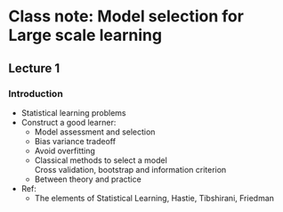 # Class note: Model selection for Large scale learning

## Lecture 1
### Introduction

- Statistical learning problems
- Construct a good learner:
    - Model assessment and selection
    - Bias variance tradeoff
    - Avoid overfitting
    - Classical methods to select a model  
    Cross validation, bootstrap and information criterion
    - Between theory and practice
- Ref:
    - The elements of Statistical Learning, Hastie, Tibshirani, Friedman